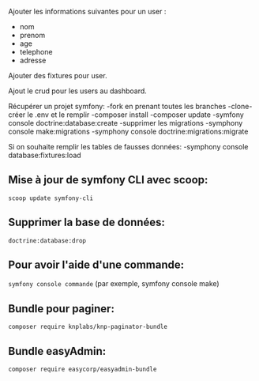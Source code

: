 Ajouter les informations suivantes pour un user :

- nom
- prenom
- age
- telephone
- adresse

Ajouter des fixtures pour user.

Ajout le crud pour les users au dashboard.

Récupérer un projet symfony:
-fork en prenant toutes les branches
-clone-créer le .env et le remplir
-composer install
-composer update
-symfony console doctrine:database:create
-supprimer les migrations
-symphony console make:migrations
-symphony console doctrine:migrations:migrate

Si on souhaite remplir les tables de fausses données:
-symphony console database:fixtures:load

## Mise à jour de symfony CLI avec scoop:
`scoop update symfony-cli`

## Supprimer la base de données:
`doctrine:database:drop`

## Pour avoir l'aide d'une commande:
`symfony console commande` (par exemple, symfony console make)

## Bundle pour paginer:
`composer require knplabs/knp-paginator-bundle`
## Bundle easyAdmin:
`composer require easycorp/easyadmin-bundle`